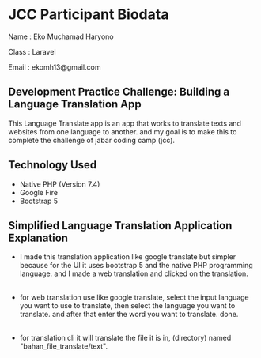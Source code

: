 # JCC Participant Biodata

<p>Name : Eko Muchamad Haryono</p>
<p>Class : Laravel</p>
<p>Email : <a>ekomh13@gmail.com</a></p>

## Development Practice Challenge: Building a Language Translation App

This Language Translate app is an app that works to translate texts and websites from one language to another. and my goal is to make this to complete the challenge of jabar coding camp (jcc).

## Technology Used

- Native PHP (Version 7.4)
- Google Fire
- Bootstrap 5

## Simplified Language Translation Application Explanation

- I made this translation application like google translate but simpler because for the UI it uses bootstrap 5 and the native PHP programming language. and I made a web translation and clicked on the translation.<br><br>

- for web translation use like google translate, select the input language you want to use to translate, then select the language you want to translate. and after that enter the word you want to translate. done.<br><br>

- for translation cli it will translate the file it is in, (directory) named "bahan_file_translate/text".
